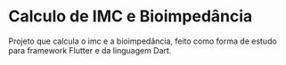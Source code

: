# Calculo de IMC e Bioimpedância

Projeto que calcula o imc e a bioimpedância, feito como forma de estudo para framework Flutter e da linguagem Dart.

